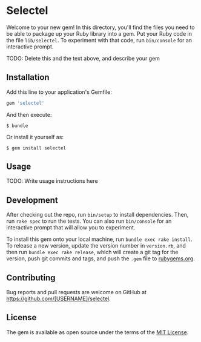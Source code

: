 # Selectel

Welcome to your new gem! In this directory, you'll find the files you need to be able to package up your Ruby library into a gem. Put your Ruby code in the file `lib/selectel`. To experiment with that code, run `bin/console` for an interactive prompt.

TODO: Delete this and the text above, and describe your gem

## Installation

Add this line to your application's Gemfile:

```ruby
gem 'selectel'
```

And then execute:

    $ bundle

Or install it yourself as:

    $ gem install selectel

## Usage

TODO: Write usage instructions here

## Development

After checking out the repo, run `bin/setup` to install dependencies. Then, run `rake spec` to run the tests. You can also run `bin/console` for an interactive prompt that will allow you to experiment.

To install this gem onto your local machine, run `bundle exec rake install`. To release a new version, update the version number in `version.rb`, and then run `bundle exec rake release`, which will create a git tag for the version, push git commits and tags, and push the `.gem` file to [rubygems.org](https://rubygems.org).

## Contributing

Bug reports and pull requests are welcome on GitHub at https://github.com/[USERNAME]/selectel.

## License

The gem is available as open source under the terms of the [MIT License](https://opensource.org/licenses/MIT).
